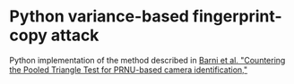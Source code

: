 # Python variance-based fingerprint-copy attack

Python implementation of the method described in [Barni et al. "Countering the Pooled Triangle Test for PRNU-based camera identification,"](https://ieeexplore.ieee.org/abstract/document/8630778)